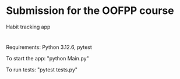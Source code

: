 # Submission for the OOFPP course
Habit tracking app
#
Requirements: Python 3.12.6, pytest

To start the app: "python Main.py"

To run tests: "pytest tests.py"
